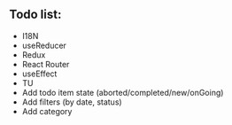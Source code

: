 ## Todo list:

- I18N
- useReducer
- Redux
- React Router
- useEffect
- TU
- Add todo item state (aborted/completed/new/onGoing)
- Add filters (by date, status)
- Add category
